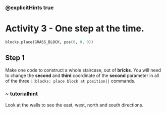 ### @explicitHints true

# Activity 3 - One step at the time.

```python
blocks.place(GRASS_BLOCK, pos(0, 0, 0))
```

## Step 1
Make one code to construct a whole staircase, out of **bricks**. You will need to change the **second** and **third** coordinate of the **second** parameter in all of the three `||blocks: place block at position||` commands.

### ~ tutorialhint 
Look at the walls to see the east, west, north and south directions.